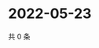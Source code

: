 # 2022-05-23

共 0 条

<!-- BEGIN WEIBO -->
<!-- 最后更新时间 Mon May 23 2022 23:00:41 GMT+0800 (China Standard Time) -->

<!-- END WEIBO -->
